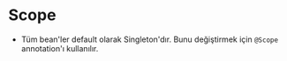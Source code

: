 # Scope
- Tüm bean'ler default olarak Singleton'dır. Bunu değiştirmek için `@Scope` annotation'ı kullanılır.